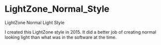 # LightZone_Normal_Style
LightZone Normal Light Style

I created this LightZone style in 2015. It did a better job of creating normal looking light than what was in the software at the time.
